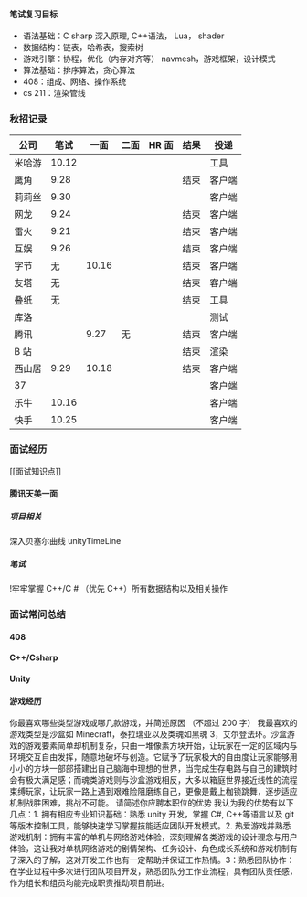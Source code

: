 
#### 笔试复习目标
* 语法基础：C sharp 深入原理, C++语法， Lua， shader
* 数据结构：链表，哈希表，搜索树
* 游戏引擎：协程，优化（内存对齐等） navmesh，游戏框架，设计模式
* 算法基础：排序算法，贪心算法
* 408：组成、网络、操作系统
* cs 211：渲染管线


### 秋招记录 

| 公司  | 笔试    | 一面    | 二面  | HR 面 | 结果  | 投递  |
| --- | ----- | ----- | --- | ---- | --- | --- |
| 米哈游 | 10.12 |       |     |      |     | 工具  |
| 鹰角  | 9.28  |       |     |      | 结束  | 客户端 |
| 莉莉丝 | 9.30  |       |     |      |     | 客户端 |
| 网龙  | 9.24  |       |     |      | 结束  | 客户端 |
| 雷火  | 9.21  |       |     |      | 结束  | 客户端 |
| 互娱  | 9.26  |       |     |      | 结束  | 客户端 |
| 字节  | 无     | 10.16 |     |      | 结束  | 客户端 |
| 友塔  | 无     |       |     |      | 结束  | 客户端 |
| 叠纸  | 无     |       |     |      | 结束  | 工具  |
| 库洛  |       |       |     |      |     | 测试  |
| 腾讯  |       | 9.27  | 无   |      | 结束  | 客户端 |
| B 站 |       |       |     |      | 结束  | 渲染  |
| 西山居 | 9.29  | 10.18 |     |      | 结束  | 客户端 |
| 37  |       |       |     |      |     | 客户端 |
| 乐牛  | 10.16 |       |     |      |     | 客户端 |
| 快手  | 10.25 |       |     |      |     | 客户端 |




### 面试经历
[[面试知识点]]
#### 腾讯天美一面
##### 项目相关
深入贝塞尔曲线  unityTimeLine
##### 笔试
!牢牢掌握 C++/C # （优先 C++）所有数据结构以及相关操作


### 面试常问总结
#### 408



#### C++/Csharp



#### Unity







#### 游戏经历
你最喜欢哪些类型游戏或哪几款游戏，并简述原因 （不超过 200 字）
	我最喜欢的游戏类型是沙盒如 Minecraft，泰拉瑞亚以及类魂如黑魂 3，艾尔登法环。沙盒游戏的游戏要素简单却机制复杂，只由一堆像素方块开始，让玩家在一定的区域内与环境交互自由发挥，随意地破坏与创造。它赋予了玩家极大的自由度让玩家能够用小小的方块一部部搭建出自己脑海中理想的世界，当完成生存电路与自己的建筑时会有极大满足感；而魂类游戏则与沙盒游戏相反，大多以箱庭世界接近线性的流程束缚玩家，让玩家一路上遇到艰难险阻磨练自己，更像是戴上枷锁跳舞，逐步适应机制战胜困难，挑战不可能。
请简述你应聘本职位的优势
	我认为我的优势有以下几点：1. 拥有相应专业知识基础：熟悉 unity 开发，掌握 C#, C++等语言以及 git 等版本控制工具，能够快速学习掌握技能适应团队开发模式。2. 热爱游戏并熟悉游戏机制：拥有丰富的单机与网络游戏体验，深刻理解各类游戏的设计理念与用户体验，这让我对单机网络游戏的剧情架构、任务设计、角色成长系统和游戏机制有了深入的了解，这对开发工作也有一定帮助并保证工作热情。3：熟悉团队协作：在学业过程中多次进行团队项目开发，熟悉团队分工作业流程，具有团队责任感，作为组长和组员均能完成职责推动项目前进。

